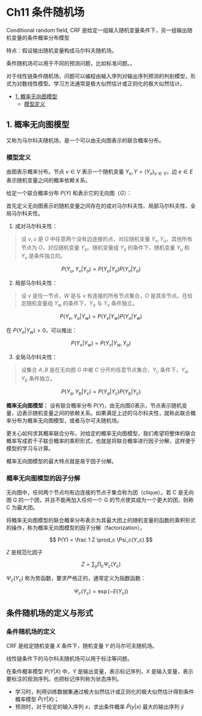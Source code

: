 # Ch11 条件随机场

Conditional random field, CRF 是给定一组输入随机变量条件下，另一组输出随机变量的条件概率分布模型

特点：假设输出随机变量构成马尔科夫随机场。

条件随机场可以用于不同的预测问题，比如标准问题。。

对于线性链条件随机场，问题可以编程由输入序列对输出序列预测的判别模型，形式为对数线性模型。学习方法通常是极大似然估计或正则化的极大似然估计。

<!-- TOC -->

- [1. 概率无向图模型](#1-概率无向图模型)
    - [模型定义](#模型定义)

<!-- /TOC -->

## 1. 概率无向图模型

又称为马尔科夫随机场，是一个可以由无向图表示的联合概率分布。

### 模型定义

由图表示概率分布。节点 $v\in V$ 表示一个随机变量 $Y_v, Y=(Y_v)_{v\in V}$，边 $e\in E$ 表示随机变量之间的概率依赖关系。

给定一个联合概率分布 $P(Y)$ 和表示它的无向图（$G$）：

首先定义无向图表示的随机变量之间存在的成对马尔科夫性、局部马尔科夫性、全局马尔科夫性。

1. 成对马尔科夫性：
> 设 $v,u$ 是 $G$ 中任意两个没有边连接的点，对应随机变量 $Y_v,Y_u$，其他所有节点为 $O$，对应随机变量 $Y_o$。随机变量组 $Y_o$ 的条件下，随机变量 $Y_u$ 和 $Y_v$ 是条件独立的。

$$
P(Y_u,Y_v|Y_o) = P(Y_u|Y_o)P(Y_v|Y_o)
$$

2. 局部马尔科夫性：
> 设 $v$ 是任一节点，$W$ 是与 $v$ 有连接的所有节点集合，$O$ 是其余节点。在给定随机变量组 $Y_w$ 的条件下，$Y_o$ 与 $Y_v$ 条件独立。

$$
P(Y_v,Y_o|Y_w) = P(Y_v|Y_w) P(Y_o|Y_w)
$$

在 $P(Y_o|Y_w) > 0$，可以推出：

$$
P(Y_v|Y_w) = P(Y_v|Y_w,Y_o)
$$

3. 全局马尔科夫性：
> 设集合 $A,B$ 是在无向图 $G$ 中被 $C$ 分开的任意节点集合，$Y_c$ 条件下，$Y_a,Y_b$ 条件独立。

$$
P(Y_a,Y_b|Y_c) = P(Y_a|Y_c) P(Y_b|Y_c)
$$

**概率无向图模型：**
设有联合概率分布 $P(Y)$，由无向图$G$表示，节点表示随机变量，边表示随机变量之间的依赖关系。如果满足上述的马尔科夫性，就称此联合概率分布为概率无向图模型，或者马尔可夫随机场。

更关心如何求其概率联合分布，对给定的概率无向图模型，我们希望将整体的联合概率写成若干子联合概率的乘积形式，也就是将联合概率进行因子分解，这样便于模型的学习与计算。

概率无向图模型的最大特点就是易于因子分解。

### 概率无向图模型的因子分解

无向图中，任何两个节点均有边连接的节点子集合称为团（clique）。若 C 是无向图 G 的一个团，并且不能再加入任何一个 G 的节点使其成为一个更大的团，则称 C 为最大团。

将概率无向图模型的联合概率分布表示为其最大团上的随机变量的函数的乘积形式的操作，称为概率无向图模型的因子分解（factorization）。

$$
P(Y) = \frac 1 Z \prod_c \Psi_c(Y_c)
$$

$Z$ 是规范化因子

$$
Z = \sum_y \prod_c \Psi_c(Y_c)
$$

$\Psi_c(Y_c)$ 称为势函数，要求严格正的，通常定义为指数函数：

$$
\Psi_c(Y_c) = \exp(-E(Y_c))
$$

## 条件随机场的定义与形式

### 条件随机场的定义

CRF 是给定随机变量 $X$ 条件下，随机变量 $Y$ 的马尔可夫随机场。

线性链条件下的马尔科夫随机场可以用于标注等问题。

在条件概率模型 $P(Y|X)$ 中，$Y$ 是输出变量，表示标记序列，$X$ 是输入变量，表示要标注的观测序列。也把标记序列称为状态序列。

- 学习时，利用训练数据集通过极大似然估计或正则化的极大似然估计得到条件概率模型 $\hat P(Y|X)$；
- 预测时，对于给定的输入序列 $x$，求出条件概率 $\hat P(y|x)$ 最大的输出序列 $\hat y$


